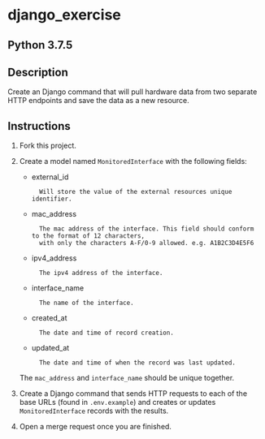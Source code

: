 # django_exercise

## Python 3.7.5

## Description

Create an Django command that will pull hardware data from two separate HTTP endpoints 
and save the data as a new resource.

## Instructions

1. Fork this project.

2. Create a model named `MonitoredInterface` with the following fields:

    - external_id
        ```
          Will store the value of the external resources unique identifier. 
        ```
    - mac_address
        ```
          The mac address of the interface. This field should conform to the format of 12 characters, 
          with only the characters A-F/0-9 allowed. e.g. A1B2C3D4E5F6
        ```
    - ipv4_address
        ```
          The ipv4 address of the interface.
        ```
    - interface_name
        ```
          The name of the interface.
        ```
    - created_at
        ```
          The date and time of record creation.
        ```
    - updated_at
        ```
          The date and time of when the record was last updated.
        ```
      
    The `mac_address` and `interface_name` should be unique together.
      
 2. Create a Django command that sends HTTP requests to each of the base URLs (found in `.env.example`) and
    creates or updates `MonitoredInterface` records with the results.
    
 3. Open a merge request once you are finished.
